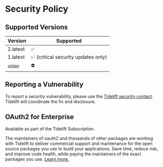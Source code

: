 # Security Policy

## Supported Versions

| Version  | Supported                          |
|----------|------------------------------------|
| 2.latest | ✅                                  |
| 1.latest | ✅ (critical security updates only) |
| older    | ⛔️                                 |

## Reporting a Vulnerability

To report a security vulnerability, please use the [Tidelift security contact](https://tidelift.com/security).
Tidelift will coordinate the fix and disclosure.

## OAuth2 for Enterprise

Available as part of the Tidelift Subscription.

The maintainers of oauth2 and thousands of other packages are working with Tidelift to deliver commercial support and maintenance for the open source packages you use to build your applications. Save time, reduce risk, and improve code health, while paying the maintainers of the exact packages you use. [Learn more.](https://tidelift.com/subscription/pkg/rubygems-oauth2?utm_source=rubygems-oauth2&utm_medium=referral&utm_campaign=enterprise&utm_term=repo)
